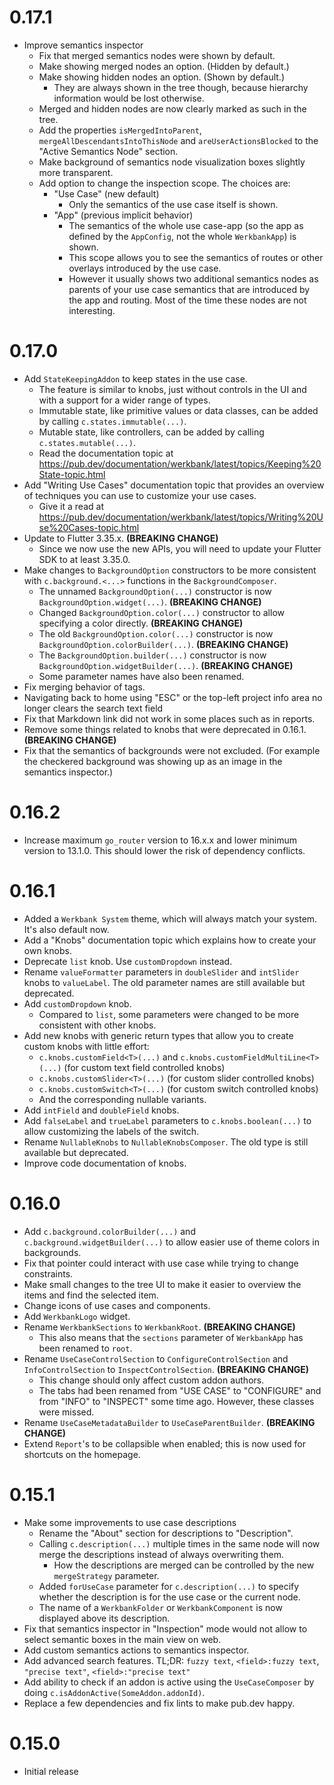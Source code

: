 # 0.17.1
- Improve semantics inspector
  - Fix that merged semantics nodes were shown by default.
  - Make showing merged nodes an option. (Hidden by default.)
  - Make showing hidden nodes an option. (Shown by default.)
    - They are always shown in the tree though, because hierarchy information would be lost otherwise.
  - Merged and hidden nodes are now clearly marked as such in the tree.
  - Add the properties `isMergedIntoParent`, `mergeAllDescendantsIntoThisNode` and `areUserActionsBlocked` to the "Active Semantics Node" section.
  - Make background of semantics node visualization boxes slightly more transparent.
  - Add option to change the inspection scope. The choices are:
    - "Use Case" (new default)
      - Only the semantics of the use case itself is shown.
    - "App" (previous implicit behavior)
      - The semantics of the whole use case-app (so the app as defined by the `AppConfig`, not the whole `WerkbankApp`) is shown.
      - This scope allows you to see the semantics of routes or other overlays introduced by the use case.
      - However it usually shows two additional semantics nodes as parents of your use case semantics that are introduced by the app and routing. Most of the time these nodes are not interesting.

# 0.17.0
- Add `StateKeepingAddon` to keep states in the use case.
  - The feature is similar to knobs, just without controls in the UI and with a support for a wider range of types.
  - Immutable state, like primitive values or data classes, can be added by calling `c.states.immutable(...)`.
  - Mutable state, like controllers, can be added by calling `c.states.mutable(...)`.
  - Read the documentation topic at https://pub.dev/documentation/werkbank/latest/topics/Keeping%20State-topic.html
- Add "Writing Use Cases" documentation topic that provides an overview of techniques you can use to customize your use cases.
  - Give it a read at https://pub.dev/documentation/werkbank/latest/topics/Writing%20Use%20Cases-topic.html
- Update to Flutter 3.35.x. **(BREAKING CHANGE)**
  - Since we now use the new APIs, you will need to update your Flutter SDK to at least 3.35.0.
- Make changes to `BackgroundOption` constructors to be more consistent with `c.background.<...>` functions in the `BackgroundComposer`.
  - The unnamed `BackgroundOption(...)` constructor is now `BackgroundOption.widget(...)`. **(BREAKING CHANGE)**
  - Changed `BackgroundOption.color(...)` constructor to allow specifying a color directly. **(BREAKING CHANGE)**
  - The old `BackgroundOption.color(...)` constructor is now `BackgroundOption.colorBuilder(...)`. **(BREAKING CHANGE)**
  - The `BackgroundOption.builder(...)` constructor is now `BackgroundOption.widgetBuilder(...)`. **(BREAKING CHANGE)**
  - Some parameter names have also been renamed.
- Fix merging behavior of tags.
- Navigating back to home using "ESC" or the top-left project info area no longer clears the search text field
- Fix that Markdown link did not work in some places such as in reports.
- Remove some things related to knobs that were deprecated in 0.16.1. **(BREAKING CHANGE)**
- Fix that the semantics of backgrounds were not excluded. (For example the checkered background was showing up as an image in the semantics inspector.)

# 0.16.2
- Increase maximum `go_router` version to 16.x.x and lower minimum version to 13.1.0.
  This should lower the risk of dependency conflicts.

# 0.16.1
- Added a `Werkbank System` theme, which will always match your system. It's also default now.
- Add a "Knobs" documentation topic which explains how to create your own knobs.
- Deprecate `list` knob. Use `customDropdown` instead.
- Rename `valueFormatter` parameters in `doubleSlider` and `intSlider` knobs to `valueLabel`.
  The old parameter names are still available but deprecated.
- Add `customDropdown` knob.
  - Compared to `list`, some parameters were changed to be more consistent with other knobs.
- Add new knobs with generic return types that allow you to create custom knobs with little effort:
  - `c.knobs.customField<T>(...)` and `c.knobs.customFieldMultiLine<T>(...)` (for custom text field controlled knobs)
  - `c.knobs.customSlider<T>(...)` (for custom slider controlled knobs)
  - `c.knobs.customSwitch<T>(...)` (for custom switch controlled knobs)
  - And the corresponding nullable variants.
- Add `intField` and `doubleField` knobs.
- Add `falseLabel` and `trueLabel` parameters to `c.knobs.boolean(...)` to allow customizing the labels of the switch.
- Rename `NullableKnobs` to `NullableKnobsComposer`. The old type is still available but deprecated.
- Improve code documentation of knobs.

# 0.16.0
- Add `c.background.colorBuilder(...)` and `c.background.widgetBuilder(...)` to allow easier use of theme colors in backgrounds.
- Fix that pointer could interact with use case while trying to change constraints.
- Make small changes to the tree UI to make it easier to overview the items and find the selected item.
- Change icons of use cases and components.
- Add `WerkbankLogo` widget.
- Rename `WerkbankSections` to `WerkbankRoot`. **(BREAKING CHANGE)**
  - This also means that the `sections` parameter of `WerkbankApp` has been renamed to `root`.
- Rename `UseCaseControlSection` to `ConfigureControlSection` and `InfoControlSection` to `InspectControlSection`. **(BREAKING CHANGE)**
  - This change should only affect custom addon authors.
  - The tabs had been renamed from "USE CASE" to "CONFIGURE" and from "INFO" to "INSPECT" some time ago. However, these classes were missed.
- Rename `UseCaseMetadataBuilder` to `UseCaseParentBuilder`. **(BREAKING CHANGE)**
- Extend `Report`'s to be collapsible when enabled; this is now used for shortcuts on the homepage.

# 0.15.1
- Make some improvements to use case descriptions
  - Rename the "About" section for descriptions to "Description".
  - Calling `c.description(...)` multiple times in the same node will now merge the descriptions instead of always overwriting them.
    - How the descriptions are merged can be controlled by the new `mergeStrategy` parameter.
  - Added `forUseCase` parameter for `c.description(...)` to specify whether the description is for the use case or the current node.
  - The name of a `WerkbankFolder` or `WerkbankComponent` is now displayed above its description.
- Fix that semantics inspector in "Inspection" mode would not allow to select semantic boxes in the main view on web.
- Add custom semantics actions to semantics inspector.
- Add advanced search features. TL;DR: `fuzzy text`, `<field>:fuzzy text`, `"precise text"`, `<field>:"precise text"`
- Add ability to check if an addon is active using the `UseCaseComposer` by doing `c.isAddonActive(SomeAddon.addonId)`.
- Replace a few dependencies and fix lints to make pub.dev happy.

# 0.15.0

- Initial release
